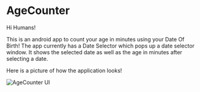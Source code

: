 # AgeCounter

Hi Humans!

This is an android app to count your age in minutes using your Date Of Birth! The app currently has a Date Selector which pops up a date selector window. It shows the selected date as well as the age in minutes after selecting a date.

Here is a picture of how the application looks! 

![AgeCounter UI](https://github.com/s7xdd/AgeCounter/assets/90416778/c3d1d65e-cb5d-4108-89be-872103aff62f)
